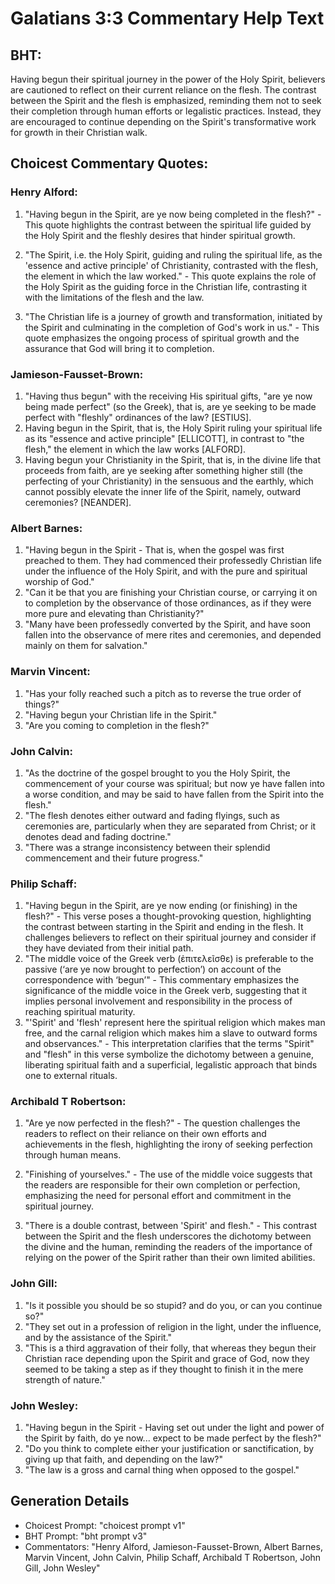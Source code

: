 # Galatians 3:3 Commentary Help Text

## BHT:
Having begun their spiritual journey in the power of the Holy Spirit, believers are cautioned to reflect on their current reliance on the flesh. The contrast between the Spirit and the flesh is emphasized, reminding them not to seek their completion through human efforts or legalistic practices. Instead, they are encouraged to continue depending on the Spirit's transformative work for growth in their Christian walk.

## Choicest Commentary Quotes:
### Henry Alford:
1. "Having begun in the Spirit, are ye now being completed in the flesh?" - This quote highlights the contrast between the spiritual life guided by the Holy Spirit and the fleshly desires that hinder spiritual growth.

2. "The Spirit, i.e. the Holy Spirit, guiding and ruling the spiritual life, as the 'essence and active principle' of Christianity, contrasted with the flesh, the element in which the law worked." - This quote explains the role of the Holy Spirit as the guiding force in the Christian life, contrasting it with the limitations of the flesh and the law.

3. "The Christian life is a journey of growth and transformation, initiated by the Spirit and culminating in the completion of God's work in us." - This quote emphasizes the ongoing process of spiritual growth and the assurance that God will bring it to completion.

### Jamieson-Fausset-Brown:
1. "Having thus begun" with the receiving His spiritual gifts, "are ye now being made perfect" (so the Greek), that is, are ye seeking to be made perfect with "fleshly" ordinances of the law? [ESTIUS].
2. Having begun in the Spirit, that is, the Holy Spirit ruling your spiritual life as its "essence and active principle" [ELLICOTT], in contrast to "the flesh," the element in which the law works [ALFORD].
3. Having begun your Christianity in the Spirit, that is, in the divine life that proceeds from faith, are ye seeking after something higher still (the perfecting of your Christianity) in the sensuous and the earthly, which cannot possibly elevate the inner life of the Spirit, namely, outward ceremonies? [NEANDER].

### Albert Barnes:
1. "Having begun in the Spirit - That is, when the gospel was first preached to them. They had commenced their professedly Christian life under the influence of the Holy Spirit, and with the pure and spiritual worship of God."
2. "Can it be that you are finishing your Christian course, or carrying it on to completion by the observance of those ordinances, as if they were more pure and elevating than Christianity?"
3. "Many have been professedly converted by the Spirit, and have soon fallen into the observance of mere rites and ceremonies, and depended mainly on them for salvation."

### Marvin Vincent:
1. "Has your folly reached such a pitch as to reverse the true order of things?"
2. "Having begun your Christian life in the Spirit."
3. "Are you coming to completion in the flesh?"

### John Calvin:
1. "As the doctrine of the gospel brought to you the Holy Spirit, the commencement of your course was spiritual; but now ye have fallen into a worse condition, and may be said to have fallen from the Spirit into the flesh."
2. "The flesh denotes either outward and fading flyings, such as ceremonies are, particularly when they are separated from Christ; or it denotes dead and fading doctrine."
3. "There was a strange inconsistency between their splendid commencement and their future progress."

### Philip Schaff:
1. "Having begun in the Spirit, are ye now ending (or finishing) in the flesh?" - This verse poses a thought-provoking question, highlighting the contrast between starting in the Spirit and ending in the flesh. It challenges believers to reflect on their spiritual journey and consider if they have deviated from their initial path.
2. "The middle voice of the Greek verb (ἐπιτελεῖσθε) is preferable to the passive (‘are ye now brought to perfection’) on account of the correspondence with ‘begun’" - This commentary emphasizes the significance of the middle voice in the Greek verb, suggesting that it implies personal involvement and responsibility in the process of reaching spiritual maturity.
3. "'Spirit' and 'flesh' represent here the spiritual religion which makes man free, and the carnal religion which makes him a slave to outward forms and observances." - This interpretation clarifies that the terms "Spirit" and "flesh" in this verse symbolize the dichotomy between a genuine, liberating spiritual faith and a superficial, legalistic approach that binds one to external rituals.

### Archibald T Robertson:
1. "Are ye now perfected in the flesh?" - The question challenges the readers to reflect on their reliance on their own efforts and achievements in the flesh, highlighting the irony of seeking perfection through human means.

2. "Finishing of yourselves." - The use of the middle voice suggests that the readers are responsible for their own completion or perfection, emphasizing the need for personal effort and commitment in the spiritual journey.

3. "There is a double contrast, between 'Spirit' and flesh." - This contrast between the Spirit and the flesh underscores the dichotomy between the divine and the human, reminding the readers of the importance of relying on the power of the Spirit rather than their own limited abilities.

### John Gill:
1. "Is it possible you should be so stupid? and do you, or can you continue so?"
2. "They set out in a profession of religion in the light, under the influence, and by the assistance of the Spirit."
3. "This is a third aggravation of their folly, that whereas they begun their Christian race depending upon the Spirit and grace of God, now they seemed to be taking a step as if they thought to finish it in the mere strength of nature."

### John Wesley:
1. "Having begun in the Spirit - Having set out under the light and power of the Spirit by faith, do ye now... expect to be made perfect by the flesh?" 
2. "Do you think to complete either your justification or sanctification, by giving up that faith, and depending on the law?" 
3. "The law is a gross and carnal thing when opposed to the gospel."


## Generation Details
- Choicest Prompt: "choicest prompt v1"
- BHT Prompt: "bht prompt v3"
- Commentators: "Henry Alford, Jamieson-Fausset-Brown, Albert Barnes, Marvin Vincent, John Calvin, Philip Schaff, Archibald T Robertson, John Gill, John Wesley"
